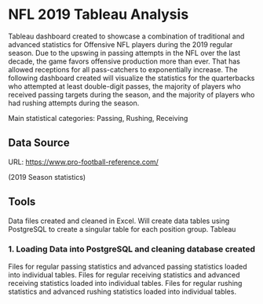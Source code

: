 # NFL 2019 Tableau Analysis
Tableau dashboard created to showcase a combination of traditional and advanced statistics for Offensive NFL players during the 2019 regular season.
Due to the upswing in passing attempts in the NFL over the last decade, the game favors offensive production more than ever. That has allowed receptions for all pass-catchers to exponentially increase. The following dashboard created will visualize the statistics for the quarterbacks who attempted at least double-digit passes, the majority of players who received passing targets during the season, and the majority of players who had rushing attempts during the season.

Main statistical categories: Passing, Rushing, Receiving



## Data Source
URL: https://www.pro-football-reference.com/ 

(2019 Season statistics)

## Tools
Data files created and cleaned in Excel.
Will create data tables using PostgreSQL to create a singular table for each position group.
Tableau


### 1. Loading Data into PostgreSQL and cleaning database created

Files for regular passing statistics and advanced passing statistics loaded into individual tables.
Files for regular receiving statistics and advanced receiving statistics loaded into individual tables.
Files for regular rushing statistics and advanced rushing statistics loaded into individual tables.

